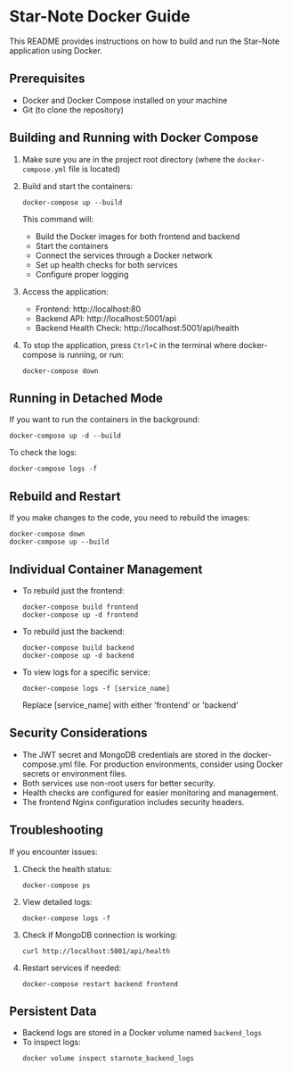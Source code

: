 # Star-Note Docker Guide

This README provides instructions on how to build and run the Star-Note application using Docker.

## Prerequisites

- Docker and Docker Compose installed on your machine
- Git (to clone the repository)

## Building and Running with Docker Compose

1. Make sure you are in the project root directory (where the `docker-compose.yml` file is located)

2. Build and start the containers:

   ```
   docker-compose up --build
   ```

   This command will:

   - Build the Docker images for both frontend and backend
   - Start the containers
   - Connect the services through a Docker network
   - Set up health checks for both services
   - Configure proper logging

3. Access the application:

   - Frontend: http://localhost:80
   - Backend API: http://localhost:5001/api
   - Backend Health Check: http://localhost:5001/api/health

4. To stop the application, press `Ctrl+C` in the terminal where docker-compose is running, or run:
   ```
   docker-compose down
   ```

## Running in Detached Mode

If you want to run the containers in the background:

```
docker-compose up -d --build
```

To check the logs:

```
docker-compose logs -f
```

## Rebuild and Restart

If you make changes to the code, you need to rebuild the images:

```
docker-compose down
docker-compose up --build
```

## Individual Container Management

- To rebuild just the frontend:

  ```
  docker-compose build frontend
  docker-compose up -d frontend
  ```

- To rebuild just the backend:

  ```
  docker-compose build backend
  docker-compose up -d backend
  ```

- To view logs for a specific service:
  ```
  docker-compose logs -f [service_name]
  ```
  Replace [service_name] with either 'frontend' or 'backend'

## Security Considerations

- The JWT secret and MongoDB credentials are stored in the docker-compose.yml file. For production environments, consider using Docker secrets or environment files.
- Both services use non-root users for better security.
- Health checks are configured for easier monitoring and management.
- The frontend Nginx configuration includes security headers.

## Troubleshooting

If you encounter issues:

1. Check the health status:

   ```
   docker-compose ps
   ```

2. View detailed logs:

   ```
   docker-compose logs -f
   ```

3. Check if MongoDB connection is working:

   ```
   curl http://localhost:5001/api/health
   ```

4. Restart services if needed:
   ```
   docker-compose restart backend frontend
   ```

## Persistent Data

- Backend logs are stored in a Docker volume named `backend_logs`
- To inspect logs:
  ```
  docker volume inspect starnote_backend_logs
  ```
